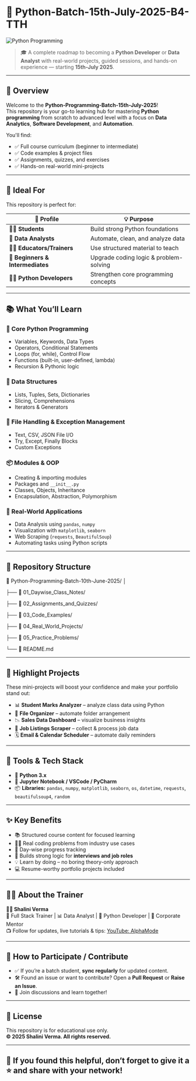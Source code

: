 # 🐍  Python-Batch-15th-July-2025-B4-TTH

![Python Programming](https://github.com/user-attachments/assets/b23f3e39-f3be-41ab-ae8c-e53c37c9ce80)

> 🎓 A complete roadmap to becoming a **Python Developer** or **Data Analyst** with real-world projects, guided sessions, and hands-on experience — starting **15th-July 2025**.

---

## 📘 Overview

Welcome to the **Python-Programming-Batch-15th-July-2025**!  
This repository is your go-to learning hub for mastering **Python programming** from scratch to advanced level with a focus on **Data Analytics**, **Software Development**, and **Automation**.

You'll find:
- ✅ Full course curriculum (beginner to intermediate)
- ✅ Code examples & project files
- ✅ Assignments, quizzes, and exercises
- ✅ Hands-on real-world mini-projects

---

## 🎯 Ideal For

This repository is perfect for:

| 👤 Profile | 💡 Purpose |
|-----------|------------|
| 👨‍🎓 **Students** | Build strong Python foundations |
| 💼 **Data Analysts** | Automate, clean, and analyze data |
| 👩‍🏫 **Educators/Trainers** | Use structured material to teach |
| 🧠 **Beginners & Intermediates** | Upgrade coding logic & problem-solving |
| 👩‍💻 **Python Developers** | Strengthen core programming concepts |

---

## 📚 What You’ll Learn

### 🧱 Core Python Programming
- Variables, Keywords, Data Types
- Operators, Conditional Statements
- Loops (for, while), Control Flow
- Functions (built-in, user-defined, lambda)
- Recursion & Pythonic logic

### 🧮 Data Structures
- Lists, Tuples, Sets, Dictionaries
- Slicing, Comprehensions
- Iterators & Generators

### 📂 File Handling & Exception Management
- Text, CSV, JSON File I/O
- Try, Except, Finally Blocks
- Custom Exceptions

### 📦 Modules & OOP
- Creating & importing modules
- Packages and `__init__.py`
- Classes, Objects, Inheritance
- Encapsulation, Abstraction, Polymorphism

### 🔬 Real-World Applications
- Data Analysis using `pandas`, `numpy`
- Visualization with `matplotlib`, `seaborn`
- Web Scraping (`requests`, `BeautifulSoup`)
- Automating tasks using Python scripts

---

## 🧪 Repository Structure


📂 Python-Programming-Batch-10th-June-2025/
│

├── 📁 01_Daywise_Class_Notes/

├── 📁 02_Assignments_and_Quizzes/

├── 📁 03_Code_Examples/

├── 📁 04_Real_World_Projects/

├── 📁 05_Practice_Problems/

└── 📄 README.md


---

## 🚀 Highlight Projects

These mini-projects will boost your confidence and make your portfolio stand out:

- 📊 **Student Marks Analyzer** – analyze class data using Python
- 📁 **File Organizer** – automate folder arrangement
- 📉 **Sales Data Dashboard** – visualize business insights
- 🔎 **Job Listings Scraper** – collect & process job data
- 🗓️ **Email & Calendar Scheduler** – automate daily reminders

---

## 🔧 Tools & Tech Stack

- 🐍 **Python 3.x**
- 🧪 **Jupyter Notebook / VSCode / PyCharm**
- 📦 **Libraries:** `pandas`, `numpy`, `matplotlib`, `seaborn`, `os`, `datetime`, `requests`, `beautifulsoup4`, `random`

---

## ✨ Key Benefits

- 📚 Structured course content for focused learning  
- 👨‍💻 Real coding problems from industry use cases  
- 🔁 Day-wise progress tracking  
- 🧠 Builds strong logic for **interviews and job roles**  
- 💡 Learn by doing – no boring theory-only approach  
- 💻 Resume-worthy portfolio projects included

---

## 🧑‍🏫 About the Trainer

**👩‍💻 Shalini Verma**  
🚀 Full Stack Trainer | 📊 Data Analyst | 🐍 Python Developer | 🎤 Corporate Mentor  
📺 Follow for updates, live tutorials & tips: [YouTube: AlphaMode](https://www.youtube.com/@AlphaMode)

---

## 🤝 How to Participate / Contribute

- ✅ If you’re a batch student, **sync regularly** for updated content.
- 🛠️ Found an issue or want to contribute? Open a **Pull Request** or **Raise an Issue**.
- 💬 Join discussions and learn together!

---

## 📌 License

This repository is for educational use only.  
**© 2025 Shalini Verma. All rights reserved.**

---

## 🌟 If you found this helpful, don’t forget to give it a ⭐ and share with your network!

